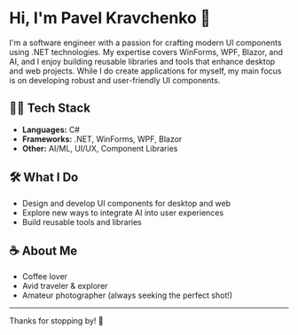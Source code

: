 # Hi, I'm Pavel Kravchenko 👋

I'm a software engineer with a passion for crafting modern UI components using .NET technologies. My expertise covers WinForms, WPF, Blazor, and AI, and I enjoy building reusable libraries and tools that enhance desktop and web projects. While I do create applications for myself, my main focus is on developing robust and user-friendly UI components.

## 🧑‍💻 Tech Stack
- **Languages:** C#
- **Frameworks:** .NET, WinForms, WPF, Blazor
- **Other:** AI/ML, UI/UX, Component Libraries

## 🛠 What I Do
- Design and develop UI components for desktop and web
- Explore new ways to integrate AI into user experiences
- Build reusable tools and libraries

## ☕️ About Me
- Coffee lover
- Avid traveler & explorer
- Amateur photographer (always seeking the perfect shot!)

---

Thanks for stopping by! 🚀
